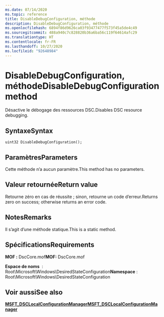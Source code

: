 ```yaml
---
ms.date: 07/14/2020
ms.topic: reference
title: DisableDebugConfiguration, méthode
description: DisableDebugConfiguration, méthode
ms.openlocfilehash: 6894f86d9626ca03f93477477f573f45a5de4c49
ms.sourcegitcommit: 488a940c7c828820b36a6ba56c119f64614afc29
ms.translationtype: HT
ms.contentlocale: fr-FR
ms.lasthandoff: 10/27/2020
ms.locfileid: "92648984"
---
```

# <a name="disabledebugconfiguration-method"></a><span data-ttu-id="a84f5-103">DisableDebugConfiguration, méthode</span><span class="sxs-lookup"><span data-stu-id="a84f5-103">DisableDebugConfiguration method</span></span>

<span data-ttu-id="a84f5-104">Désactive le débogage des ressources DSC.</span><span class="sxs-lookup"><span data-stu-id="a84f5-104">Disables DSC resource debugging.</span></span>

## <a name="syntax"></a><span data-ttu-id="a84f5-105">Syntaxe</span><span class="sxs-lookup"><span data-stu-id="a84f5-105">Syntax</span></span>

```mof
uint32 DisableDebugConfiguration();
```

## <a name="parameters"></a><span data-ttu-id="a84f5-106">Paramètres</span><span class="sxs-lookup"><span data-stu-id="a84f5-106">Parameters</span></span>

<span data-ttu-id="a84f5-107">Cette méthode n’a aucun paramètre.</span><span class="sxs-lookup"><span data-stu-id="a84f5-107">This method has no parameters.</span></span>

## <a name="return-value"></a><span data-ttu-id="a84f5-108">Valeur retournée</span><span class="sxs-lookup"><span data-stu-id="a84f5-108">Return value</span></span>

<span data-ttu-id="a84f5-109">Retourne zéro en cas de réussite ; sinon, retourne un code d’erreur.</span><span class="sxs-lookup"><span data-stu-id="a84f5-109">Returns zero on success; otherwise returns an error code.</span></span>

## <a name="remarks"></a><span data-ttu-id="a84f5-110">Notes</span><span class="sxs-lookup"><span data-stu-id="a84f5-110">Remarks</span></span>

<span data-ttu-id="a84f5-111">Il s’agit d’une méthode statique.</span><span class="sxs-lookup"><span data-stu-id="a84f5-111">This is a static method.</span></span>

## <a name="requirements"></a><span data-ttu-id="a84f5-112">Spécifications</span><span class="sxs-lookup"><span data-stu-id="a84f5-112">Requirements</span></span>

<span data-ttu-id="a84f5-113">**MOF :** DscCore.mof</span><span class="sxs-lookup"><span data-stu-id="a84f5-113">**MOF:** DscCore.mof</span></span>

<span data-ttu-id="a84f5-114">**Espace de noms**  : Root\Microsoft\Windows\DesiredStateConfiguration</span><span class="sxs-lookup"><span data-stu-id="a84f5-114">**Namespace** : Root\Microsoft\Windows\DesiredStateConfiguration</span></span>

## <a name="see-also"></a><span data-ttu-id="a84f5-115">Voir aussi</span><span class="sxs-lookup"><span data-stu-id="a84f5-115">See also</span></span>

[<span data-ttu-id="a84f5-116">**MSFT_DSCLocalConfigurationManager**</span><span class="sxs-lookup"><span data-stu-id="a84f5-116">**MSFT_DSCLocalConfigurationManager**</span></span>](msft-dsclocalconfigurationmanager.md)
